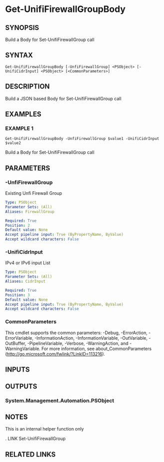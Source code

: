 ﻿---
external help file: UniFiTooling-help.xml
Module Name: UniFiTooling
online version:
schema: 2.0.0
---

# Get-UnifiFirewallGroupBody

## SYNOPSIS
Build a Body for Set-UnifiFirewallGroup call

## SYNTAX

```
Get-UnifiFirewallGroupBody [-UnfiFirewallGroup] <PSObject> [-UnifiCidrInput] <PSObject> [<CommonParameters>]
```

## DESCRIPTION
Build a JSON based Body for Set-UnifiFirewallGroup call

## EXAMPLES

### EXAMPLE 1
```
Get-UnifiFirewallGroupBody -UnfiFirewallGroup $value1 -UnifiCidrInput $value2
```

Build a Body for Set-UnifiFirewallGroup call

## PARAMETERS

### -UnfiFirewallGroup
Existing Unfi Firewall Group

```yaml
Type: PSObject
Parameter Sets: (All)
Aliases: FirewallGroup

Required: True
Position: 2
Default value: None
Accept pipeline input: True (ByPropertyName, ByValue)
Accept wildcard characters: False
```

### -UnifiCidrInput
IPv4 or IPv6 input List

```yaml
Type: PSObject
Parameter Sets: (All)
Aliases: CidrInput

Required: True
Position: 3
Default value: None
Accept pipeline input: True (ByPropertyName, ByValue)
Accept wildcard characters: False
```

### CommonParameters
This cmdlet supports the common parameters: -Debug, -ErrorAction, -ErrorVariable, -InformationAction, -InformationVariable, -OutVariable, -OutBuffer, -PipelineVariable, -Verbose, -WarningAction, and -WarningVariable.
For more information, see about_CommonParameters (http://go.microsoft.com/fwlink/?LinkID=113216).

## INPUTS

## OUTPUTS

### System.Management.Automation.PSObject
## NOTES
This is an internal helper function only

.
LINK
Set-UnifiFirewallGroup

## RELATED LINKS
